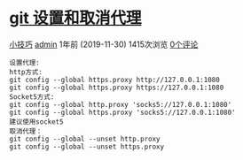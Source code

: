# [git 设置和取消代理](https://qyi.io/archives/634.html)

[ 小技巧](https://qyi.io/archives/category/tips) [admin](https://qyi.io/archives/author/admin) 1年前 (2019-11-30) 1415次浏览 [0个评论](https://qyi.io/archives/634.html#respond)

```
设置代理:
http方式:
git config --global https.proxy http://127.0.0.1:1080
git config --global https.proxy https://127.0.0.1:1080
Socket5方式:
git config --global http.proxy 'socks5://127.0.0.1:1080'
git config --global https.proxy 'socks5://127.0.0.1:1080'
建议使用socket5
取消代理：
git config --global --unset http.proxy
git config --global --unset https.proxy
```